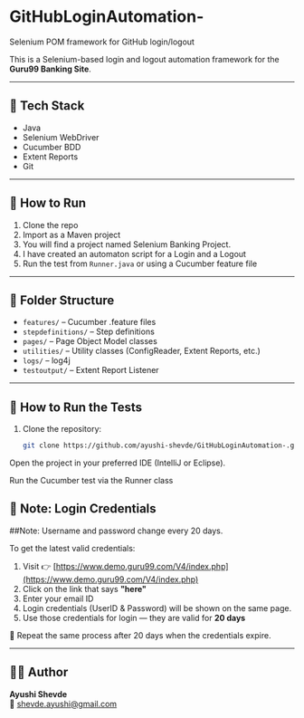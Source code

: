 # GitHubLoginAutomation-

Selenium POM framework for GitHub login/logout

This is a Selenium-based login and logout automation framework for the **Guru99 Banking Site**.

---

## 🔧 Tech Stack

- Java
- Selenium WebDriver
- Cucumber BDD
- Extent Reports
- Git

---

## 🚀 How to Run

1. Clone the repo
2. Import as a Maven project
3. You will find a project named Selenium Banking Project.
4. I have created an automaton script for a Login and a Logout
5. Run the test from `Runner.java` or using a Cucumber feature file

---

## 📁 Folder Structure

- `features/` – Cucumber .feature files
- `stepdefinitions/` – Step definitions
- `pages/` – Page Object Model classes
- `utilities/` – Utility classes (ConfigReader, Extent Reports, etc.)
- `logs/` – log4j
- `testoutput/` – Extent Report Listener


---

## 🚀 How to Run the Tests

1. Clone the repository:
   ```bash
   git clone https://github.com/ayushi-shevde/GitHubLoginAutomation-.git
Open the project in your preferred IDE (IntelliJ or Eclipse).

Run the Cucumber test via the Runner class

## 🔐 Note: Login Credentials

##Note: Username and password change every 20 days.

To get the latest valid credentials:

1. Visit 👉 [https://www.demo.guru99.com/V4/index.php](https://www.demo.guru99.com/V4/index.php)
2. Click on the link that says **"here"**
3. Enter your email ID
4. Login credentials (UserID & Password) will be shown on the same page.
5. Use those credentials for login — they are valid for **20 days**

📌 Repeat the same process after 20 days when the credentials expire.

---

## 👩‍💻 Author

**Ayushi Shevde**  
📧 shevde.ayushi@gmail.com
